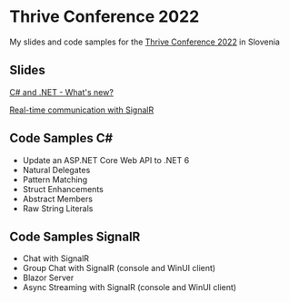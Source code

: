 # Thrive Conference 2022

My slides and code samples for the [Thrive Conference 2022](https://www.thriveconf.com/en/Pages/Home.aspx) in Slovenia

## Slides

[C# and .NET - What's new?](slides/CSharp2022.pdf)

[Real-time communication with SignalR](slides/SignalR2022.pdf)

## Code Samples C#

* Update an ASP.NET Core Web API to .NET 6
* Natural Delegates
* Pattern Matching
* Struct Enhancements
* Abstract Members
* Raw String Literals

## Code Samples SignalR

* Chat with SignalR
* Group Chat with SignalR (console and WinUI client)
* Blazor Server
* Async Streaming with SignalR (console and WinUI client)
